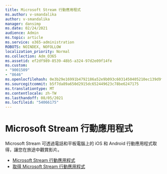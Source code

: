 ```yaml
---
title: Microsoft Stream 行動應用程式
ms.author: v-smandalika
author: v-smandalika
manager: dansimp
ms.date: 02/24/2021
audience: Admin
ms.topic: article
ms.service: o365-administration
ROBOTS: NOINDEX, NOFOLLOW
localization_priority: Normal
ms.collection: Adm_O365
ms.assetid: ef2df989-8539-48b5-a324-97d2e09f14fe
ms.custom:
- "9001509"
- "8646"
ms.openlocfilehash: 0e3b29e16991b4792186a52e9b093c6031450405210ec139d9ff7edcc706284e
ms.sourcegitcommit: b5f7da89a650d2915dc652449623c78be6247175
ms.translationtype: MT
ms.contentlocale: zh-TW
ms.lasthandoff: 08/05/2021
ms.locfileid: "54066175"
---
```

# <a name="microsoft-stream-mobile-apps"></a>Microsoft Stream 行動應用程式

Microsoft Stream 可透過電話和平板電腦上的 iOS 和 Android 行動應用程式取得，讓您在旅途中觀賞影片。

- [Microsoft Stream 行動應用程式](https://docs.microsoft.com/stream/mobile-apps-overview)
- [取得 Microsoft Stream 行動應用程式](https://docs.microsoft.com/stream/mobile-get-apps)
